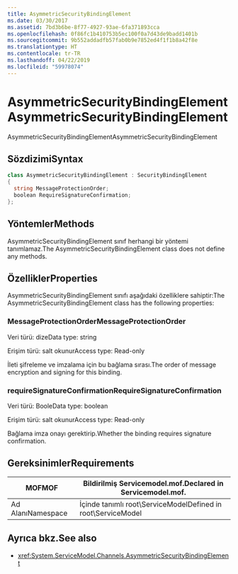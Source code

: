 ```yaml
---
title: AsymmetricSecurityBindingElement
ms.date: 03/30/2017
ms.assetid: 7bd3b6be-8f77-4927-93ae-6fa371893cca
ms.openlocfilehash: 0f86fc1b410753b5ec100f0a7d43de9badd1401b
ms.sourcegitcommit: 9b552addadfb57fab0b9e7852ed4f1f1b8a42f8e
ms.translationtype: HT
ms.contentlocale: tr-TR
ms.lasthandoff: 04/22/2019
ms.locfileid: "59978074"
---
```

# <a name="asymmetricsecuritybindingelement"></a><span data-ttu-id="293ab-102">AsymmetricSecurityBindingElement</span><span class="sxs-lookup"><span data-stu-id="293ab-102">AsymmetricSecurityBindingElement</span></span>
<span data-ttu-id="293ab-103">AsymmetricSecurityBindingElement</span><span class="sxs-lookup"><span data-stu-id="293ab-103">AsymmetricSecurityBindingElement</span></span>  
  
## <a name="syntax"></a><span data-ttu-id="293ab-104">Sözdizimi</span><span class="sxs-lookup"><span data-stu-id="293ab-104">Syntax</span></span>  
  
```csharp
class AsymmetricSecurityBindingElement : SecurityBindingElement  
{  
  string MessageProtectionOrder;  
  boolean RequireSignatureConfirmation;  
};  
```  
  
## <a name="methods"></a><span data-ttu-id="293ab-105">Yöntemler</span><span class="sxs-lookup"><span data-stu-id="293ab-105">Methods</span></span>  
 <span data-ttu-id="293ab-106">AsymmetricSecurityBindingElement sınıf herhangi bir yöntemi tanımlamaz.</span><span class="sxs-lookup"><span data-stu-id="293ab-106">The AsymmetricSecurityBindingElement class does not define any methods.</span></span>  
  
## <a name="properties"></a><span data-ttu-id="293ab-107">Özellikler</span><span class="sxs-lookup"><span data-stu-id="293ab-107">Properties</span></span>  
 <span data-ttu-id="293ab-108">AsymmetricSecurityBindingElement sınıfı aşağıdaki özelliklere sahiptir:</span><span class="sxs-lookup"><span data-stu-id="293ab-108">The AsymmetricSecurityBindingElement class has the following properties:</span></span>  
  
### <a name="messageprotectionorder"></a><span data-ttu-id="293ab-109">MessageProtectionOrder</span><span class="sxs-lookup"><span data-stu-id="293ab-109">MessageProtectionOrder</span></span>  
 <span data-ttu-id="293ab-110">Veri türü: dize</span><span class="sxs-lookup"><span data-stu-id="293ab-110">Data type: string</span></span>  
  
 <span data-ttu-id="293ab-111">Erişim türü: salt okunur</span><span class="sxs-lookup"><span data-stu-id="293ab-111">Access type: Read-only</span></span>  
  
 <span data-ttu-id="293ab-112">İleti şifreleme ve imzalama için bu bağlama sırası.</span><span class="sxs-lookup"><span data-stu-id="293ab-112">The order of message encryption and signing for this binding.</span></span>  
  
### <a name="requiresignatureconfirmation"></a><span data-ttu-id="293ab-113">requireSignatureConfirmation</span><span class="sxs-lookup"><span data-stu-id="293ab-113">RequireSignatureConfirmation</span></span>  
 <span data-ttu-id="293ab-114">Veri türü: Boole</span><span class="sxs-lookup"><span data-stu-id="293ab-114">Data type: boolean</span></span>  
  
 <span data-ttu-id="293ab-115">Erişim türü: salt okunur</span><span class="sxs-lookup"><span data-stu-id="293ab-115">Access type: Read-only</span></span>  
  
 <span data-ttu-id="293ab-116">Bağlama imza onayı gerektirip.</span><span class="sxs-lookup"><span data-stu-id="293ab-116">Whether the binding requires signature confirmation.</span></span>  
  
## <a name="requirements"></a><span data-ttu-id="293ab-117">Gereksinimler</span><span class="sxs-lookup"><span data-stu-id="293ab-117">Requirements</span></span>  
  
|<span data-ttu-id="293ab-118">MOF</span><span class="sxs-lookup"><span data-stu-id="293ab-118">MOF</span></span>|<span data-ttu-id="293ab-119">Bildirilmiş Servicemodel.mof.</span><span class="sxs-lookup"><span data-stu-id="293ab-119">Declared in Servicemodel.mof.</span></span>|  
|---------|-----------------------------------|  
|<span data-ttu-id="293ab-120">Ad Alanı</span><span class="sxs-lookup"><span data-stu-id="293ab-120">Namespace</span></span>|<span data-ttu-id="293ab-121">İçinde tanımlı root\ServiceModel</span><span class="sxs-lookup"><span data-stu-id="293ab-121">Defined in root\ServiceModel</span></span>|  
  
## <a name="see-also"></a><span data-ttu-id="293ab-122">Ayrıca bkz.</span><span class="sxs-lookup"><span data-stu-id="293ab-122">See also</span></span>

- <xref:System.ServiceModel.Channels.AsymmetricSecurityBindingElement>
